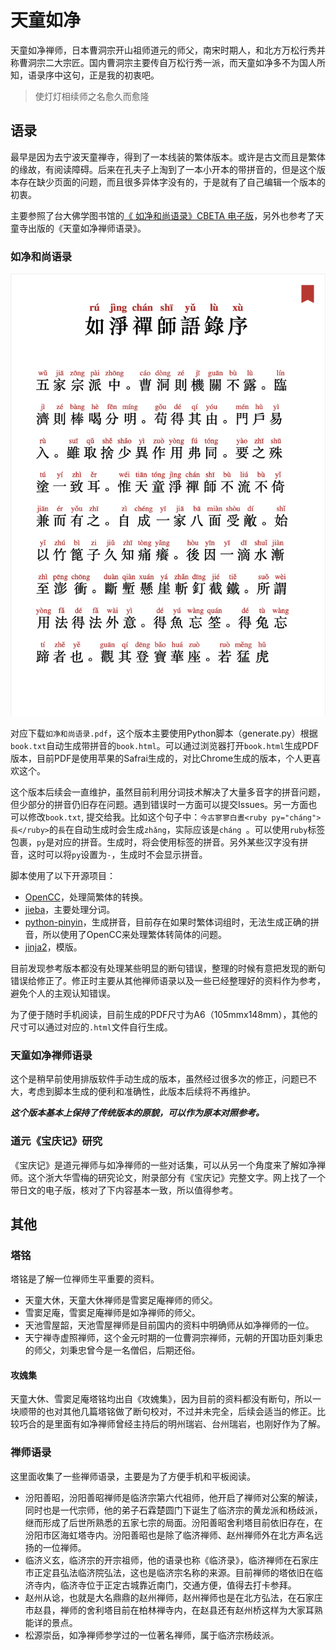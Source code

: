 # 天童如净

天童如净禅师，日本曹洞宗开山祖师道元的师父，南宋时期人，和北方万松行秀并称曹洞宗二大宗匠。国内曹洞宗主要传自万松行秀一派，而天童如净多不为国人所知，语录序中这句，正是我的初衷吧。

>  使灯灯相续师之名愈久而愈隆

## 语录
最早是因为去宁波天童禅寺，得到了一本线装的繁体版本。或许是古文而且是繁体的缘故，有阅读障碍。后来在孔夫子上淘到了一本小开本的带拼音的，但是这个版本存在缺少页面的问题，而且很多异体字没有的，于是就有了自己编辑一个版本的初衷。

主要参照了台大佛学图书馆的[《 如净和尚语录》CBETA 电子版](http://buddhism.lib.ntu.edu.tw/BDLM/sutra/chi_pdf/sutra19/T48n2002A.pdf)，另外也参考了天童寺出版的《天童如净禅师语录》。

### 如净和尚语录
![](./如净和尚语录.png)

对应下载`如净和尚语录.pdf`，这个版本主要使用Python脚本（generate.py）根据`book.txt`自动生成带拼音的`book.html`。可以通过浏览器打开`book.html`生成PDF版本，目前PDF是使用苹果的Safrai生成的，对比Chrome生成的版本，个人更喜欢这个。

这个版本后续会一直维护，虽然目前利用分词技术解决了大量多音字的拼音问题，但少部分的拼音仍旧存在问题。遇到错误时一方面可以提交Issues。另一方面也可以修改`book.txt`, 提交给我。比如这个句子中：`今古寥寥白晝<ruby py="cháng">長</ruby>`的`長`在自动生成时会生成`zhǎng`，实际应该是`cháng `。可以使用`ruby`标签包裹，`py`是对应的拼音。生成时，将会使用标签的拼音。另外某些汉字没有拼音，这时可以将`py`设置为`-`，生成时不会显示拼音。

脚本使用了以下开源项目：

- [OpenCC](https://github.com/BYVoid/OpenCC)，处理简繁体的转换。
- [jieba](https://github.com/fxsjy/jieba)，主要处理分词。
- [python-pinyin](https://github.com/mozillazg/python-pinyin)，生成拼音，目前存在如果时繁体词组时，无法生成正确的拼音，所以使用了OpenCC来处理繁体转简体的问题。
- [jinja2](https://docs.jinkan.org/docs/jinja2/index.html)，模版。

目前发现参考版本都没有处理某些明显的断句错误，整理的时候有意把发现的断句错误给修正了。修正时主要从其他禅师语录以及一些已经整理好的资料作为参考，避免个人的主观认知错误。

为了便于随时手机阅读，目前生成的PDF尺寸为A6（105mmx148mm），其他的尺寸可以通过对应的`.html`文件自行生成。

### 天童如净禅师语录

这个是稍早前使用排版软件手动生成的版本，虽然经过很多次的修正，问题已不大，考虑到脚本生成的便利和准确性，此版本后续将不再维护。

***这个版本基本上保持了传统版本的原貌，可以作为原本对照参考。***

### 道元《宝庆记》研究
《宝庆记》是道元禅师与如净禅师的一些对话集，可以从另一个角度来了解如净禅师。这个浙大华雪梅的研究论文，附录部分有《宝庆记》完整文字。网上找了一个带日文的电子版，核对了下内容基本一致，所以值得参考。

## 其他

### 塔铭
塔铭是了解一位禅师生平重要的资料。

- 天童大休，天童大休禅师是雪窦足庵禅师的师父。
- 雪窦足庵，雪窦足庵禅师是如净禅师的师父。
- 天池雪屋韶，天池雪屋禅师是目前国内的资料中明确师从如净禅师的一位。
- 天宁禅寺虚照禅师，这个金元时期的一位曹洞宗禅师，元朝的开国功臣刘秉忠的师父，刘秉忠曾今是一名僧侣，后期还俗。

#### 攻媿集
天童大休、雪窦足庵塔铭均出自《攻媿集》，因为目前的资料都没有断句，所以一块顺带的也对其他几篇塔铭做了断句校对，不过并未完全，后续会适当的修正。比较巧合的是里面有如净禅师曾经主持后的明州瑞岩、台州瑞岩，也刚好作为了解。

### 禅师语录
这里面收集了一些禅师语录，主要是为了方便手机和平板阅读。
- 汾阳善昭，汾阳善昭禅师是临济宗第六代祖师，他开启了禅师对公案的解读，同时也是一代宗师，他的弟子石霖楚圆门下诞生了临济宗的黄龙派和杨歧派，继而形成了后世所熟悉的五家七宗的局面。汾阳善昭舍利塔目前依旧存在，在汾阳市区海虹塔寺内。汾阳善昭也是除了临济禅师、赵州禅师外在北方声名远扬的一位禅师。
- 临济义玄，临济宗的开宗祖师，他的语录也称《临济录》，临济禅师在石家庄市正定县弘法临济院弘法，这也是临济宗名称的来源。目前禅师的塔依旧在临济寺内，临济寺位于正定古城靠近南门，交通方便，值得去打卡参拜。
- 赵州从谂，也就是大名鼎鼎的赵州禅师，赵州禅师也是在北方弘法，在石家庄市赵县，禅师的舍利塔目前在柏林禅寺内，在赵县还有赵州桥这样为大家耳熟能详的景点。
- 松源崇岳，如净禅师参学过的一位著名禅师，属于临济宗杨歧派。